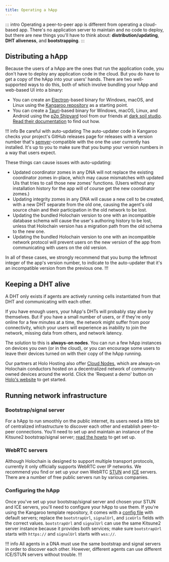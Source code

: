 ```yaml
---
title: Operating a hApp
---
```


::: intro
Operating a peer-to-peer app is different from operating a cloud-based app. There's no application server to maintain and no code to deploy, but there are new things you'll have to think about: **distribution/updating**, **DHT aliveness**, and **bootstrapping**.
:::

## Distributing a hApp

Because the users of a hApp are the ones that run the application code, you don't have to deploy any application code in the cloud. But you do have to get a copy of the hApp into your users' hands. There are two well-supported ways to do this, both of which involve bundling your hApp and web-based UI into a binary:

* You can create an [Electron](https://www.electronjs.org/)-based binary for Windows, macOS, and Linux using the [Kangaroo repository](https://github.com/holochain/kangaroo-electron) as a starting point. <!-- TODO: link to guide -->
* You can create a [Tauri](https://tauri.app/)-based binary for Windows, macOS, Linux, and Android using the [p2p Shipyard](https://darksoil.studio/p2p-shipyard/) tool from our friends at [dark soil studio](https://darksoil.studio/). [Read their documentation](https://darksoil.studio/p2p-shipyard/guides/creating-an-app.html) to find out how.

!!! info Be careful with auto-updating
The auto-updater code in Kangaroo checks your project's GitHub releases page for releases with a version number that's [semver](https://semver.org)-compatible with the one the user currently has installed. It's up to you to make sure that you bump your version numbers in a way that users expect.

These things can cause issues with auto-updating:

* Updated coordinator zomes in any DNA will not replace the existing coordinator zomes in-place, which may cause mismatches with updated UIs that tries to call those new zomes' functions. (Users without any installation history for the app will of course get the new coordinator zomes.)
* Updating integrity zomes in any DNA will cause a new cell to be created, with a new DHT separate from the old one, causing the agent's old source chain and their participation in the old network to be lost.
* Updating the bundled Holochain version to one with an incompatible database schema will cause the user's authoring history to be lost, unless that Holochain version has a migration path from the old schema to the new one.
* Updating the bundled Holochain version to one with an incompatible network protocol will prevent users on the new version of the app from communicating with users on the old version.

In all of these cases, we strongly recommend that you bump the leftmost integer of the app's version number, to indicate to the auto-updater that it's an incompatible version from the previous one.
!!!

## Keeping a DHT alive

A DHT only exists if agents are actively running cells instantiated from that DHT and communicating with each other.

If you have enough users, your hApp's DHTs will probably stay alive by themselves. But if you have a small number of users, or if they're only online for a few minutes at a time, the network might suffer from poor connectivity, which your users will experience as inability to join the network, missing data from others, and network latency.

The solution to this is **always-on nodes**. You can run a few hApp instances on devices you own (or in the cloud), or you can encourage some users to leave their devices turned on with their copy of the hApp running. <!-- TODO: Update this to mention full-arc when sharding is a thing -->

Our partners at Holo Hosting also offer [Cloud Nodes](https://holo.host/product/hosting-services/), which are always-on Holochain conductors hosted on a decentralized network of community-owned devices around the world. Click the 'Request a demo' button on [Holo's website](https://holo.host/) to get started.

## Running network infrastructure

### Bootstrap/signal server

For a hApp to run smoothly on the public internet, its users need a little bit of centralized infrastructure to discover each other and establish peer-to-peer connections. You'll need to set up and maintain an instance of the Kitsune2 bootstrap/signal server; [read the howto](/resources/howtos/running-network-infrastructure/) to get set up.

### WebRTC servers

Although Holochain is designed to support multiple transport protocols, currently it only officially supports WebRTC over IP networks. We recommend you find or set up your own WebRTC [STUN](https://en.wikipedia.org/wiki/STUN) and [ICE](https://en.wikipedia.org/wiki/Interactive_Connectivity_Establishment) servers. There are a number of free public servers run by various companies.

### Configuring the hApp

Once you've set up your bootstrap/signal server and chosen your STUN and ICE servers, you'll need to configure your hApp to use them. If you're using the Kangaroo template repository, it comes with a [config file](https://github.com/holochain/kangaroo-electron/blob/main/kangaroo.config.ts) with default servers; replace the `bootstrapUrl`, `signalUrl`, and `iceUrls` fields with the correct values. `bootstrapUrl` and `signalUrl` can use the same Kitsune2 server instance because it provides both services; make sure `bootstrapUrl` starts with `https://` and `signalUrl` starts with `wss://`.

!!! info
All agents in a DNA must use the same bootstrap and signal servers in order to discover each other. However, different agents can use different ICE/STUN servers without trouble.
!!!